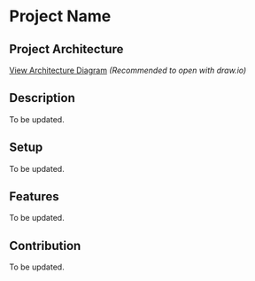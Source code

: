 # Project Name

## Project Architecture
[View Architecture Diagram](https://drive.google.com/file/d/1R3h9UnHIjQ5utIYZtuBs7ZtdxjFr6dId/view?usp=sharing) *(Recommended to open with draw.io)*

## Description
To be updated.

## Setup
To be updated.

## Features
To be updated.

## Contribution
To be updated.